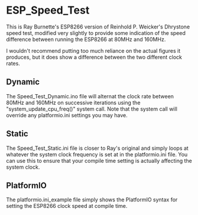 # ESP_Speed_Test

This is Ray Burnette's ESP8266 version of Reinhold P. Weicker's Dhrystone speed test, modified very slightly to provide some indication of the speed difference between running the ESP8266 at 80MHz and 160MHz.

I wouldn't recommend putting too much reliance on the actual figures it produces, but it does show a difference between the two different clock rates.


## Dynamic

The Speed_Test_Dynamic.ino file will alternat the clock rate between 80MHz and 160MHz on successive iterations using the "system_update_cpu_freq()" system call.  Note that the system call will override any platformio.ini settings you may have.


## Static

The Speed_Test_Static.ini file is closer to Ray's original and simply loops at whatever the system clock frequency is set at in the platformio.ini file.  You can use this to ensure that your compile time setting is actually affecting the system clock.


## PlatformIO

The platformio.ini_example file simply shows the PlatformIO syntax for setting the ESP8266 clock speed at compile time.


